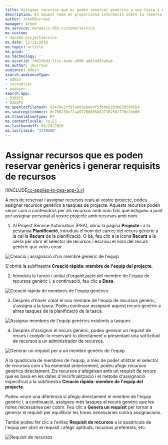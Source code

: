 ```yaml
---
title: Assignar recursos que es poden reservar genèrics a una tasca i equip de projecte
description: En aquest tema es proporciona informació sobre la reserva de recursos genèrics a tasques i equips de projecte.
author: JohnPBurrows
manager: kfend
ms.service: dynamics-365-customerservice
ms.custom:
- dyn365-projectservice
ms.date: 12/11/2018
ms.topic: article
ms.prod: ''
ms.technology: ''
ms.assetid: f461fbd3-1fce-4aeb-a896-a6d14453a5a4
ms.author: jburrows
audience: Admin
search.audienceType:
- admin
- customizer
- enduser
search.app:
- D365CE
- D365PS
ms.openlocfilehash: 82478e2cf97ab03e80e9f5fbb662b3603d5905b9
ms.sourcegitcommit: 8c786230ef2a497280885b827162561776e2eb00
ms.translationtype: HT
ms.contentlocale: ca-ES
ms.lasthandoff: 03/24/2020
ms.locfileid: "3749590"
---
```

# <a name="assign-generic-bookable-resources-to-a-task-and-generate-resource-requirements"></a>Assignar recursos que es poden reservar genèrics i generar requisits de recursos 

[!INCLUDE[cc-applies-to-psa-app-3.x](../includes/cc-applies-to-psa-app-3x.md)]

A més de reservar i assignar recursos reals al vostre projecte, podeu assignar recursos genèrics a tasques de projecte. Aquests recursos poden servir com a contenidors per als recursos amb nom fins que estigueu a punt per assignar personal al vostre projecte amb recursos amb nom. 

1. Al Project Service Automation (PSA), obriu la pàgina **Projecte** i a la pestanya **Planificació**, introduïu el nom del càrrec del recurs genèric a la cel·la **Recurs** de la planificació. O bé, feu clic a la icona **Recurs** a la cel·la per obrir el selector de recursos i escriviu el nom del recurs genèric que voleu crear.

![Creació i assignació d'un membre genèric de l'equip](media/RM-how-to-9.png)

S'obrirà la subfinestra **Creació ràpida: membre de l'equip del projecte**. 

2. Introduïu la funció i unitat d'organització del membre de l'equip de recursos genèric i, a continuació, feu clic a **Desa**.

![Creació ràpida de membres de l'equip genèrics](media/RM-how-to-10.png)

3. Després d'haver creat el nou membre de l'equip de recursos genèric, s'assigna a la tasca. Podeu continuar assignant aquest recurs genèric a altres tasques de la planificació de la tasca.

![Assignar membres de l'equip genèrics existents a tasques](media/RM-how-to-11.png)

4. Després d'assignar el recurs genèric, podeu generar un requisit de recurs i complir-lo reservant-lo directament o presentant una sol·licitud de recursos a un administrador de recursos.

![Generar un requisit per a un membre genèric de l'equip](media/RM-how-to-12.png)

A la quadrícula de membres de l'equip, a més de poder utilitzar el selector de recursos com s'ha esmentat anteriorment, podeu afegir recursos genèrics directament. Els recursos s'afegeixen amb un requisit de recurs que es basa en les dates d'inici/finalització i el mètode d'assignació especificat a la subfinestra **Creació ràpida: membre de l'equip del projecte**.

Podeu veure una diferència si afegiu directament el membre de l'equip genèric i, a continuació, assigneu més tasques al recurs genèric que les hores necessàries per cobrir. Feu clic a **Genera un requisit** per tornar a generar el requisit per equilibrar les hores necessàries contra assignacions.

També podeu fer clic a l'enllaç **Requisit de recursos** a la quadrícula de l'equip per obrir el requisit i afegir aptituds, recursos preferents, etc.

![Requisit de recursos](media/RM-how-to-13.png)

